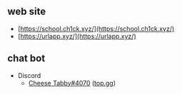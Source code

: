 ## web site
- [https://school.ch1ck.xyz/](https://school.ch1ck.xyz/)
- [https://urlapp.xyz/](https://urlapp.xyz/)

## chat bot
- Discord
    - [Cheese Tabby#4070](https://discord.com/api/oauth2/authorize?client_id=730797542065045504&permissions=35904&scope=bot) ([top.gg](https://top.gg/bot/730797542065045504))

